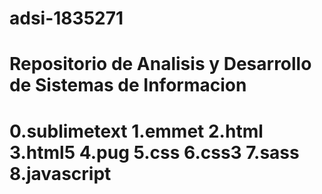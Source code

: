# adsi-1835271
Repositorio de Analisis y Desarrollo de Sistemas de Informacion
===============================================================
0.sublimetext
1.emmet
2.html
3.html5
4.pug
5.css
6.css3
7.sass
8.javascript
===============================================================
